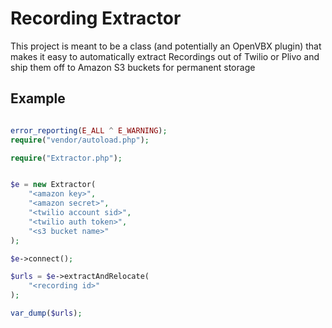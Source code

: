 Recording Extractor
===================

This project is meant to be a class (and potentially an OpenVBX plugin) 
that makes it easy to automatically extract Recordings out of Twilio or Plivo
and ship them off to Amazon S3 buckets for permanent storage

Example
-------

```php

error_reporting(E_ALL ^ E_WARNING);
require("vendor/autoload.php");

require("Extractor.php");


$e = new Extractor(
    "<amazon key>",
    "<amazon secret>",
    "<twilio account sid>",
    "<twilio auth token>",
    "<s3 bucket name>"
);

$e->connect();

$urls = $e->extractAndRelocate(
    "<recording id>"
);

var_dump($urls);
```